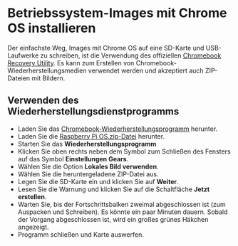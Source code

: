 # Betriebssystem-Images mit Chrome OS installieren

Der einfachste Weg, Images mit Chrome OS auf eine SD-Karte und USB-Laufwerke zu schreiben, ist die Verwendung des offiziellen [Chromebook Recovery Utility](https://chrome.google.com/webstore/detail/chromebook-recovery-utili/jndclpdbaamdhonoechobihbbiimdgai). Es kann zum Erstellen von Chromebook-Wiederherstellungsmedien verwendet werden und akzeptiert auch ZIP-Dateien mit Bildern.
 
## Verwenden des Wiederherstellungsdienstprogramms

- Laden Sie das [Chromebook-Wiederherstellungsprogramm](https://chrome.google.com/webstore/detail/chromebook-recovery-utili/jndclpdbaamdhonoechobihbbiimdgai) herunter.
- Laden Sie die [Raspberry Pi OS.zip-Datei](https://www.raspberrypi.org/downloads/raspbian/) herunter.
- Starten Sie das **Wiederherstellungsprogramm**
- Klicken Sie oben rechts neben dem Symbol zum Schließen des Fensters auf das Symbol **Einstellungen Gears**.
- Wählen Sie die Option **Lokales Bild verwenden**.
- Wählen Sie die heruntergeladene ZIP-Datei aus.
- Legen Sie die SD-Karte ein und klicken Sie auf **Weiter**.
- Lesen Sie die Warnung und klicken Sie auf die Schaltfläche **Jetzt erstellen**.
- Warten Sie, bis der Fortschrittsbalken zweimal abgeschlossen ist (zum Auspacken und Schreiben). Es könnte ein paar Minuten dauern. Sobald der Vorgang abgeschlossen ist, wird ein großes grünes Häkchen angezeigt.
- Programm schließen und Karte auswerfen.